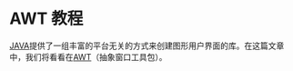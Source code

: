 # AWT 教程

[JAVA](http://www.yiibai.com/html/java)提供了一组丰富的平台无关的方式来创建图形用户界面的库。在这篇文章中，我们将看看在[AWT](http://www.yiibai.com/html/awt)（抽象窗口工具包）。

